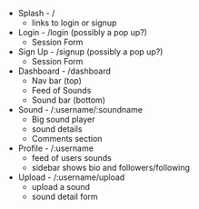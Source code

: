 * Splash    - /
  * links to login or signup
* Login     - /login (possibly a pop up?)
  * Session Form
* Sign Up   - /signup (possibly a pop up?)
  * Session Form
* Dashboard - /dashboard
  * Nav bar (top)
  * Feed of Sounds
  * Sound bar (bottom)
* Sound     - /:username/:soundname
  * Big sound player
  * sound details
  * Comments section
* Profile   - /:username
  * feed of users sounds
  * sidebar shows bio and followers/following
* Upload    - /:username/upload
  * upload a sound
  * sound detail form
